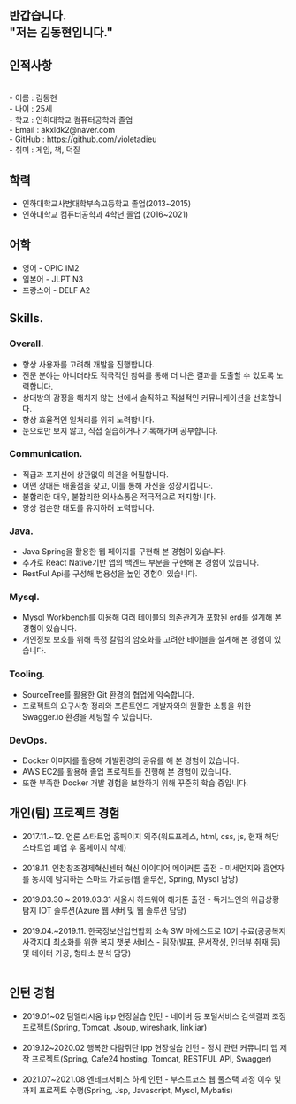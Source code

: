 <section>
  <h1>반갑습니다.<br>
  "저는 김동현입니다."</h1>
</section>
<h2>인적사항</h2>
<br>
- 이름 : 김동현<br>
- 나이 : 25세<br>
- 학교 : 인하대학교 컴퓨터공학과 졸업<br>
- Email : akxldk2@naver.com<br>
- GitHub : https://github.com/violetadieu<br>
- 취미 : 게임, 책, 덕질<br>

<section>
<h2>학력</h2>
<ul>
  <li>인하대학교사범대학부속고등학교 졸업(2013~2015)</li>
  <li>인하대학교 컴퓨터공학과 4학년 졸업 (2016~2021)</li>
</ul>
</section>
<section>
<h2>어학</h2>
<ul>
  <li>영어 - OPIC IM2</li>
  <li>일본어 - JLPT N3</li>
  <li>프랑스어 - DELF A2</li>
</ul>
 </section>

 <section>
  <h2>Skills<span class="period-mark">.</span></h2>
    <div class="other">
      <h3>Overall<span class="period-mark">.</span></h3>
      <ul>
        <li>항상 사용자를 고려해 개발을 진행합니다.</li>
        <li>전문 분야는 아니더라도 적극적인 참여를 통해 더 나은 결과를 도출할 수 있도록 노력합니다.</li>
        <li>상대방의 감정을 해치지 않는 선에서 솔직하고 직설적인 커뮤니케이션을 선호합니다.</li>
        <li>항상 효율적인 일처리를 위히 노력합니다.</li>
        <li>눈으로만 보지 않고, 직접 실습하거나 기록해가며 공부합니다.</li>
      <ul>
    </div>
    <div class="other">
      <h3>Communication<span class="period-mark">.</span></h3>
      <ul>
        <li>직급과 포지션에 상관없이 의견을 어필합니다.</li>
        <li>어떤 상대든 배울점을 찾고, 이를 통해 자신을 성장시킵니다.</li>
        <li>불합리한 대우, 불합리한 의사소통은 적극적으로 저지합니다.</li>
        <li>항상 겸손한 태도를 유지하려 노력합니다.</li>
      <ul>
    </div>
    <div class="other">
      <h3>Java<span class="period-mark">.</span></h3>
      <ul>
        <li>Java Spring을 활용한 웹 페이지를 구현해 본 경험이 있습니다.</li>
        <li>추가로 React Native기반 앱의 백엔드 부분을 구현해 본 경험이 있습니다.</li>
        <li>RestFul Api를 구성해 범용성을 높인 경험이 있습니다.</li>
      <ul>
    </div>
    <div class="other">
      <h3>Mysql<span class="period-mark">.</span></h3>
      <ul>
        <li>Mysql Workbench를 이용해 여러 테이블의 의존관계가 포함된 erd를 설계해 본 경험이 있습니다.</li>
        <li>개인정보 보호를 위해 특정 칼럼의 암호화를 고려한 테이블을 설계해 본 경험이 있습니다.</li>
      <ul>
    </div>
    <div class="other">
      <h3>Tooling<span class="period-mark">.</span></h3>
      <ul>
        <li>SourceTree를 활용한 Git 환경의 협업에 익숙합니다.</li>
        <li>프로젝트의 요구사항 정리와 프론트엔드 개발자와의 원활한 소통을 위한 Swagger.io 환경을 세팅할 수 있습니다.</li>
      <ul>
    </div>
    <div class="other">
      <h3>DevOps<span class="period-mark">.</span></h3>
      <ul>
        <li>Docker 이미지를 활용해 개발환경의 공유를 해 본 경험이 있습니다.</li>
        <li>AWS EC2를 활용해 졸업 프로젝트를 진행해 본 경험이 있습니다.</li>
        <li>또한 부족한 Docker 개발 경험을 보완하기 위해 꾸준히 학습 중입니다.</li>
      <ul>
    </div>
 </section>

 <section>
 <h2>개인(팀) 프로젝트 경험</h2>
  <ul>
  <li>2017.11.~12. 언론 스타트업 홈페이지 외주(워드프레스, html, css, js, 현재 해당 스타트업 폐업 후 홈페이지 삭제)</li><br>
  <li>2018.11. 인천창조경제혁신센터 혁신 아이디어 메이커톤 출전 - 미세먼지와 흡연자를 동시에 탐지하는 스마트 가로등(웹 솔루션, Spring, Mysql 담당) </li>
  <br>
  <li>2019.03.30 ~ 2019.03.31 서울시 하드웨어 해커톤 출전 - 독거노인의 위급상황 탐지 IOT 솔루션(Azure 웹 서버 및 웹 솔루션 담당)</li><br>
  <li>2019.04.~2019.11. 한국정보산업연합회 소속 SW 마에스트로 10기 수료(공공복지 사각지대 최소화를 위한 복지 챗봇 서비스 - 팀장(발표, 문서작성, 인터뷰 취재 등) 및 데이터 가공, 형태소 분석 담당)</li><br>
 </ul>
</section>

<section>
<h2>인턴 경험
  </h2>
 <ul>
  <li>2019.01~02 팀엘리시움 ipp 현장실습 인턴 - 네이버 등 포털서비스 검색결과 조정 프로젝트(Spring, Tomcat, Jsoup, wireshark, linkliar)</li><br>
  <li>2019.12~2020.02 행복한 다람쥐단 ipp 현장실습 인턴 - 정치 관련 커뮤니티 앱 제작 프로젝트(Spring, Cafe24 hosting, Tomcat, RESTFUL API, Swagger)</li><br>
   <li>2021.07~2021.08 엔테크서비스 하계 인턴 - 부스트코스 웹 풀스택 과정 이수 및 과제 프로젝트 수행(Spring, Jsp, Javascript, Mysql, Mybatis)</li>
 </ul>
</section>
